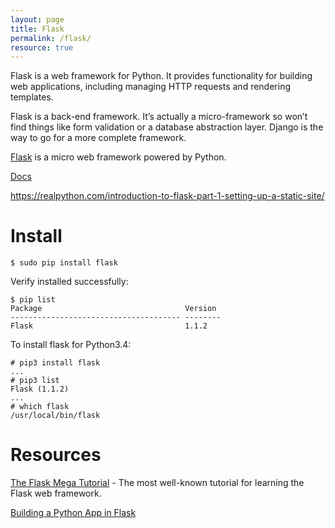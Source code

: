 ```yaml
---
layout: page
title: Flask
permalink: /flask/
resource: true
---
```


Flask is a web framework for Python. It provides functionality for building web applications, including managing HTTP requests and rendering templates. 

Flask is a back-end framework. It’s actually a micro-framework so won’t find things like form validation or a database abstraction layer. Django is the way to go for a more complete framework.

[Flask](https://palletsprojects.com/p/flask/) is a micro web framework powered by Python.

[Docs](https://flask.palletsprojects.com/en/1.1.x/)

https://realpython.com/introduction-to-flask-part-1-setting-up-a-static-site/



# Install

```
$ sudo pip install flask
```

Verify installed successfully:

```
$ pip list
Package                                Version 
-------------------------------------- --------
Flask                                  1.1.2 
```

To install flask for Python3.4:

```
# pip3 install flask
...
# pip3 list
Flask (1.1.2)
...
# which flask
/usr/local/bin/flask
```

# Resources

[The Flask Mega Tutorial](https://blog.miguelgrinberg.com/post/the-flask-mega-tutorial-part-i-hello-world) - The most well-known tutorial for learning the Flask web framework.

[Building a Python App in Flask](https://hackersandslackers.com/your-first-flask-application)